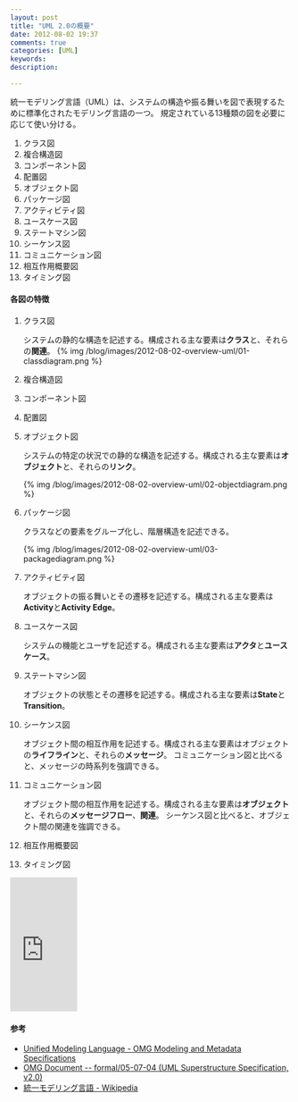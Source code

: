 ```yaml
---
layout: post
title: "UML 2.0の概要"
date: 2012-08-02 19:37
comments: true
categories: [UML]
keywords:
description:

---
```


統一モデリング言語（UML）は、システムの構造や振る舞いを図で表現するために標準化されたモデリング言語の一つ。
規定されている13種類の図を必要に応じて使い分ける。

1. クラス図
2. 複合構造図
3. コンポーネント図
4. 配置図
5. オブジェクト図
6. パッケージ図
7. アクティビティ図
8. ユースケース図
9. ステートマシン図
10. シーケンス図
11. コミュニケーション図
12. 相互作用概要図
13. タイミング図

<!-- more -->

#### 各図の特徴
1. クラス図

    システムの静的な構造を記述する。構成される主な要素は**クラス**と、それらの**関連**。
    {% img /blog/images/2012-08-02-overview-uml/01-classdiagram.png %}

2. 複合構造図

    

3. コンポーネント図

    

4. 配置図

    

5. オブジェクト図

    システムの特定の状況での静的な構造を記述する。構成される主な要素は**オブジェクト**と、それらの**リンク**。

    {% img /blog/images/2012-08-02-overview-uml/02-objectdiagram.png %}

6. パッケージ図

    クラスなどの要素をグループ化し、階層構造を記述できる。

    {% img /blog/images/2012-08-02-overview-uml/03-packagediagram.png %}

7. アクティビティ図

    オブジェクトの振る舞いとその遷移を記述する。構成される主な要素は**Activity**と**Activity Edge**。

8. ユースケース図

    システムの機能とユーザを記述する。構成される主な要素は**アクタ**と**ユースケース**。

9. ステートマシン図

    オブジェクトの状態とその遷移を記述する。構成される主な要素は**State**と**Transition**。

10. シーケンス図

    オブジェクト間の相互作用を記述する。構成される主な要素はオブジェクトの**ライフライン**と、それらの**メッセージ**。
    コミュニケーション図と比べると、メッセージの時系列を強調できる。

11. コミュニケーション図

    オブジェクト間の相互作用を記述する。構成される主な要素は**オブジェクト**と、それらの**メッセージフロー**、**関連**。
    シーケンス図と比べると、オブジェクト間の関連を強調できる。

12. 相互作用概要図
13. タイミング図

<iframe frameborder="0" marginheight="0" marginwidth="0" scrolling="no" src="http://rcm-jp.amazon.co.jp/e/cm?t=seijimomotobl-22&amp;o=9&amp;p=8&amp;l=as1&amp;asins=4894712636&amp;ref=qf_sp_asin_til&amp;fc1=000000&amp;IS2=1&amp;lt1=_top&amp;m=amazon&amp;lc1=0000FF&amp;bc1=FFFFFF&amp;bg1=FFFFFF&amp;f=ifr" style="height: 240px; width: 120px;"></iframe>

#### 参考
- [Unified Modeling Language - OMG Modeling and Metadata Specifications](http://www.omg.org/technology/documents/modeling_spec_catalog.htm#UML)
- [OMG Document -- formal/05-07-04 (UML Superstructure Specification, v2.0)](http://www.omg.org/cgi-bin/doc?formal/05-07-04)
- [統一モデリング言語 - Wikipedia](http://ja.wikipedia.org/wiki/統一モデリング言語)

